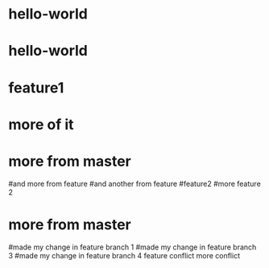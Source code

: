 # hello-world
# hello-world
# feature1
# more of it
# more from master
#and more from feature
#and another from feature
#feature2
#more feature 2
# more from master
#made my change in feature branch 1
#made my change in feature branch 3
#made my change in feature branch 4
feature conflict
more conflict
